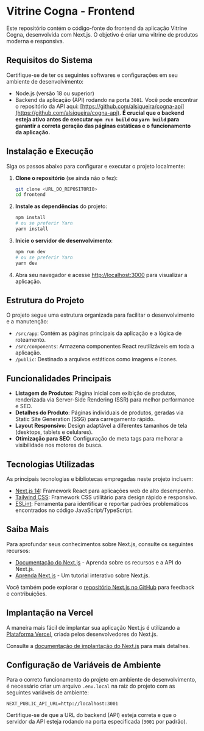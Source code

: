 # Vitrine Cogna - Frontend

Este repositório contém o código-fonte do frontend da aplicação Vitrine Cogna, desenvolvida com Next.js. O objetivo é criar uma vitrine de produtos moderna e responsiva.

## Requisitos do Sistema

Certifique-se de ter os seguintes softwares e configurações em seu ambiente de desenvolvimento:

- Node.js (versão 18 ou superior)
- Backend da aplicação (API) rodando na porta `3001`. Você pode encontrar o repositório da API aqui: [https://github.com/alsiqueira/cogna-api](https://github.com/alsiqueira/cogna-api). **É crucial que o backend esteja ativo antes de executar `npm run build` ou `yarn build` para garantir a correta geração das páginas estáticas e o funcionamento da aplicação.**

## Instalação e Execução

Siga os passos abaixo para configurar e executar o projeto localmente:

1.  **Clone o repositório** (se ainda não o fez):

    ```bash
    git clone <URL_DO_REPOSITORIO>
    cd frontend
    ```

2.  **Instale as dependências** do projeto:

    ```bash
    npm install
    # ou se preferir Yarn
    yarn install
    ```

3.  **Inicie o servidor de desenvolvimento**:

    ```bash
    npm run dev
    # ou se preferir Yarn
    yarn dev
    ```

4.  Abra seu navegador e acesse [http://localhost:3000](http://localhost.com:3000) para visualizar a aplicação.

## Estrutura do Projeto

O projeto segue uma estrutura organizada para facilitar o desenvolvimento e a manutenção:

- `/src/app`: Contém as páginas principais da aplicação e a lógica de roteamento.
- `/src/components`: Armazena componentes React reutilizáveis em toda a aplicação.
- `/public`: Destinado a arquivos estáticos como imagens e ícones.

## Funcionalidades Principais

- **Listagem de Produtos**: Página inicial com exibição de produtos, renderizada via Server-Side Rendering (SSR) para melhor performance e SEO.
- **Detalhes do Produto**: Páginas individuais de produtos, geradas via Static Site Generation (SSG) para carregamento rápido.
- **Layout Responsivo**: Design adaptável a diferentes tamanhos de tela (desktops, tablets e celulares).
- **Otimização para SEO**: Configuração de meta tags para melhorar a visibilidade nos motores de busca.

## Tecnologias Utilizadas

As principais tecnologias e bibliotecas empregadas neste projeto incluem:

- [Next.js 14](https://nextjs.org/): Framework React para aplicações web de alto desempenho.
- [Tailwind CSS](https://tailwindcss.com/): Framework CSS utilitário para design rápido e responsivo.
- [ESLint](https://eslint.org/): Ferramenta para identificar e reportar padrões problemáticos encontrados no código JavaScript/TypeScript.

## Saiba Mais

Para aprofundar seus conhecimentos sobre Next.js, consulte os seguintes recursos:

- [Documentação do Next.js](https://nextjs.org/docs) - Aprenda sobre os recursos e a API do Next.js.
- [Aprenda Next.js](https://nextjs.org/learn) - Um tutorial interativo sobre Next.js.

Você também pode explorar o [repositório Next.js no GitHub](https://github.com/vercel/next.js) para feedback e contribuições.

## Implantação na Vercel

A maneira mais fácil de implantar sua aplicação Next.js é utilizando a [Plataforma Vercel](https://vercel.com/new?utm_medium=default-template&filter=next.js&utm_source=create-next-app&utm_campaign=create-next-app-readme), criada pelos desenvolvedores do Next.js.

Consulte a [documentação de implantação do Next.js](https://nextjs.org/docs/app/building-your-application/deploying) para mais detalhes.

## Configuração de Variáveis de Ambiente

Para o correto funcionamento do projeto em ambiente de desenvolvimento, é necessário criar um arquivo `.env.local` na raiz do projeto com as seguintes variáveis de ambiente:

```
NEXT_PUBLIC_API_URL=http://localhost:3001
```

Certifique-se de que a URL do backend (API) esteja correta e que o servidor da API esteja rodando na porta especificada (`3001` por padrão).
